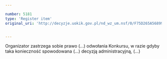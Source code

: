 ```yaml
---

number: 5181
type: 'Register item'
original_uri: 'http://decyzje.uokik.gov.pl/nd_wz_um.nsf/0/F75D265A56899F47C1257BC500272A90?OpenDocument'


---
```


Organizator zastrzega sobie prawo (...) odwołania Konkursu, w razie gdyby taka konieczność spowodowana (...) decyzją administracyjną, (...)
